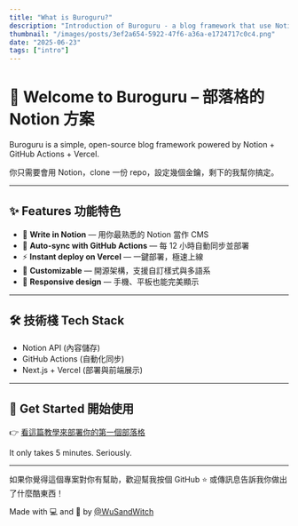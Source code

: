 ```yaml
---
title: "What is Buroguru?"
description: "Introduction of Buroguru - a blog framework that use Notion as CMS"
thumbnail: "/images/posts/3ef2a654-5922-47f6-a36a-e1724717c0c4.png"
date: "2025-06-23"
tags: ["intro"]
---
```


# 👋 Welcome to **Buroguru** – 部落格的 Notion 方案


Buroguru is a simple, open-source blog framework powered by Notion + GitHub Actions + Vercel.


你只需要會用 Notion，clone 一份 repo，設定幾個金鑰，剩下的我幫你搞定。


---


## ✨ Features 功能特色

- 📝 **Write in Notion** — 用你最熟悉的 Notion 當作 CMS
- 🔁 **Auto-sync with GitHub Actions** — 每 12 小時自動同步並部署
- ⚡️ **Instant deploy on Vercel** — 一鍵部署，極速上線
- 🧩 **Customizable** — 開源架構，支援自訂樣式與多語系
- 📱 **Responsive design** — 手機、平板也能完美顯示

---


## 🛠 技術棧 Tech Stack

- Notion API (內容儲存)
- GitHub Actions (自動化同步)
- Next.js + Vercel (部署與前端展示)

---


## 🚀 Get Started 開始使用


👉 [看這篇教學來部署你的第一個部落格](https://buroguru.zudo.cc/posts/get-started-zh)


It only takes 5 minutes. Seriously.


---


如果你覺得這個專案對你有幫助，歡迎幫我按個 GitHub ⭐️ 或傳訊息告訴我你做出了什麼酷東西！


Made with 💻 and 🧋 by [@WuSandWitch](https://wusandwitch.zudo.cc/)

